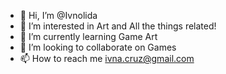 - 👋 Hi, I’m @Ivnolida
- 👀 I’m interested in Art and All the things related!
- 🌱 I’m currently learning Game Art
- 💞️ I’m looking to collaborate on Games
- 📫 How to reach me ivna.cruz@gmail.com

<!---
Ivnolida/Ivnolida is a ✨ special ✨ repository because its `README.md` (this file) appears on your GitHub profile.
You can click the Preview link to take a look at your changes.
--->
